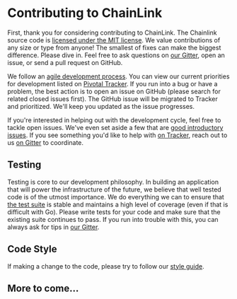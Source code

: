 # Contributing to ChainLink

First, thank you for considering contributing to ChainLink.
The Chainlink source code is [licensed under the MIT license](https://github.com/pickleyd/chainlink/blob/master/LICENSE).
We value contributions of any size or type from anyone!
The smallest of fixes can make the biggest difference.
Please dive in. Feel free to ask questions on [our Gitter](https://gitter.im/smartcontractkit-chainlink/Lobby), open an issue, or send a pull request on GitHub.

We follow an [agile development process](http://agilemanifesto.org/).
You can view our current priorities for development listed on [Pivotal Tracker](https://www.pivotaltracker.com/n/projects/2129823).
If you run into a bug or have a problem, the best action is to open an issue on GitHub (please search for related closed issues first).
The GitHub issue will be migrated to Tracker and prioritized. We'll keep you updated as the issue progresses.

If you're interested in helping out with the development cycle, feel free to tackle open issues. We've even set aside a few that are [good introductory issues](https://github.com/pickleyd/chainlink/issues?q=is%3Aissue+label%3A%22good+first+issue%22).
If you see something you'd like to help with [on Tracker](https://www.pivotaltracker.com/n/projects/2129823),
reach out to us [on Gitter](https://gitter.im/smartcontractkit-chainlink/Lobby) to coordinate.

## Testing

Testing is core to our development philosophy.
In building an application that will power the infrastructure of the future,
we believe that well tested code is of the utmost importance.
We do everything we can to ensure that [the test suite](https://circleci.com/gh/pickleyd/chainlink)
is stable and maintains a high level of coverage
(even if that is difficult with Go).
Please write tests for your code and make sure that the existing suite continues to pass.
If you run into trouble with this, you can always ask for tips in [our Gitter](https://gitter.im/smartcontractkit-chainlink/Lobby).

## Code Style

If making a change to the code, please try to follow our [style guide](https://github.com/pickleyd/chainlink/wiki/Code-Style-Guide).

## More to come...
